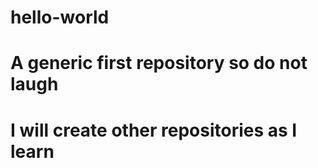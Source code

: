 # hello-world
# A generic first repository so do not laugh
# I will create other repositories as I learn

